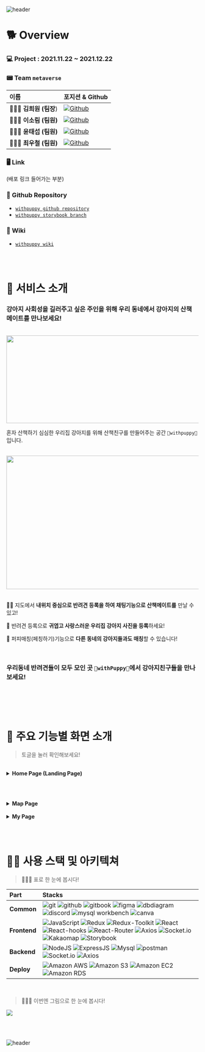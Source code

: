 ![header](https://capsule-render.vercel.app/api?type=wave&color=F7F1ED&height=300&section=header&text=🐶%20withpuppy%20🐶)

# 🐕 Overview

### 💻 Project : 2021.11.22 ~ 2021.12.22

### 📟 Team `metaverse`

| 이름                 | 포지션 & Github                                                                                                                                                                                    |
| :------------------- | :------------------------------------------------------------------------------------------------------------------------------------------------------------------------------------------------- |
| 👩🏻‍💻 **김희원 (팀장**) | <a href="https://github.com/heewonkim-dev"><img alt="Github" src ="https://img.shields.io/badge/Frontend➡️Backend-@heewonkimdev-181717.svg?&style=for-the-badge&logo=Github&logoColor=white"/></a> |
| 👩🏻‍💻 **이소림 (팀원)** | <a href="https://github.com/solimleee"><img alt="Github" src ="https://img.shields.io/badge/Frontend-@solimleee-181717.svg?&style=for-the-badge&logo=Github&logoColor=white"/></a>                 |
| 👨🏻‍💻 **윤태섭 (팀원)** | <a href="https://github.com/taesubyun"><img alt="Github" src ="https://img.shields.io/badge/Frontend-@taesubyun-181717.svg?&style=for-the-badge&logo=Github&logoColor=white"/></a>                 |
| 👨🏻‍💻 **최우철 (팀원)** | <a href="https://github.com/chltjdrhd777"><img alt="Github" src ="https://img.shields.io/badge/Frontend➡️Backend-@chltjdrhd777-181717.svg?&style=for-the-badge&logo=Github&logoColor=white"/></a>  |

### 🖥 Link

(배포 링크 들어가는 부분)

### 💾 Github Repository

- [`withpuppy github repository`](https://github.com/codestates/withpuppy/tree/main)
- [`withpuppy storybook branch`](https://github.com/codestates/withpuppy/tree/storybook)

### 📖 Wiki

- [`withpuppy wiki`](https://github.com/codestates/withpuppy/wiki)

<br><br>

# 🐩 서비스 소개

### 강아지 사회성을 길러주고 싶은 주인을 위해 우리 동네에서 강아지의 산책 메이트를 만나보세요!

<br />

<img src="https://cdn.discordapp.com/attachments/909732319353524224/922656242177036408/Group_1.png" width="800" height="230" />

<br />

혼자 산책하기 심심한 우리집 강아지를 위해 산책친구를 만들어주는 공간 `🐶withpuppy🐶`입니다.

<br />

<img src="https://cdn.discordapp.com/attachments/909732319353524224/922656207536271410/5fd222a0f095ff38.png" width="800" height="350" />

<br />
<br />

🐕‍🦺 지도에서 **내위치 중심으로 반려견 등록을 하여 채팅기능으로 산책메이트를** 만날 수 있고!
<br />

🦮 반려견 등록으로 **귀엽고 사랑스러운 우리집 강아지 사진을 등록**하세요!
<br />

🐩 퍼피매칭(페칭하기)기능으로 **다른 동네의 강아지들과도 매칭**할 수 있습니다!

<br />

### 우리동네 반려견들이 모두 모인 곳 `🐶withPuppy🐶`에서 강아지친구들을 만나보세요!

<br><br>
<br><br>

# 🦮 주요 기능별 화면 소개

> 토글을 눌러 확인해보세요!

<br>

<style type='text/css'>
  [class*="box"] { display: flex; width: 20%; height: 50px; margin-left: 10px; }
</style>

<details>
<summary><b>Home Page (Landing Page)</b></summary>
<div markdown="1">
<br>

<div class="box">
<details>
<summary>1. 회원 가입</summary>
<div markdown="1">

    &nbsp;

</div>
</details>
</div>

<br>

<div class="box">
<details>
<summary>2. 구글 로그인</summary>
<div markdown="1">
<img src="https://cdn.discordapp.com/attachments/909629390248374305/922392455104577556/4a0596537a72f96a.gif" />
</div>
</details>
</div>

<br>

<div class="box">
<details>
<summary>3. 카카오 로그인</summary>
<div markdown="1">
<img src="https://cdn.discordapp.com/attachments/909629390248374305/922392455872147496/939acd1eb0e4b49c.gif" />
</div>
</details>
</div>

<br>

<div class="box">
<details>
<summary>4. 이메일로 로그인</summary>
<div markdown="1">

    &nbsp;

</div>
</details>
</div>

<br>

<div class="box">
<details>
<summary>5. 로그인 반응형</summary>
<div markdown="1">

    &nbsp;

</div>
</details>
</div>

<br>

<div class="box">
<details>
<summary>6. 로그인 실패</summary>
<div markdown="1">

    &nbsp;

</div>
</details>
</div>

<br>

<div class="box">
<details>
<summary>7. 로그 아웃</summary>
<div markdown="1">
<img src="https://cdn.discordapp.com/attachments/909629390248374305/922392749867687966/79d1a5248d5d0a9b.gif" />
</div>
</details>
</div>

</div>
</details>

<br><br>

<details>
<summary><b>Map Page</b></summary>
<div markdown="1">

<br>

<div class="box">
<details>
<summary>2. </summary>
<div markdown="1">

    &nbsp;

</div>
</details>
</div>

</div>
</details>

<br>

<details>
<summary><b>My Page</b></summary>
<div markdown="1">

<br>

<div class="box">
<details>
<summary>2. </summary>
<div markdown="1">

    &nbsp;

</div>
</details>
</div>

</div>
</details>

<br><br>

# 🐕‍🦺 사용 스택 및 아키텍쳐

> 👩🏻‍💻 표로 한 눈에 봅시다!

| Part         | Stacks                                                                                                                                                                                                                                                                                                                                                                                                                                                                                                                                                                                                                                                                                                                                                                                                                                                                                                                                                                                                                                                                                                                                                                                                                                                                                                                                                                |
| :----------- | :-------------------------------------------------------------------------------------------------------------------------------------------------------------------------------------------------------------------------------------------------------------------------------------------------------------------------------------------------------------------------------------------------------------------------------------------------------------------------------------------------------------------------------------------------------------------------------------------------------------------------------------------------------------------------------------------------------------------------------------------------------------------------------------------------------------------------------------------------------------------------------------------------------------------------------------------------------------------------------------------------------------------------------------------------------------------------------------------------------------------------------------------------------------------------------------------------------------------------------------------------------------------------------------------------------------------------------------------------------------------- |
| **Common**   | <img alt="git" src ="https://img.shields.io/badge/git-F05032.svg?&style=for-the-badge&logo=git&logoColor=white"/> <img alt="github" src ="https://img.shields.io/badge/github-181717.svg?&style=for-the-badge&logo=github&logoColor=white"/> <img alt="gitbook" src ="https://img.shields.io/badge/gitbook-3884FF.svg?&style=for-the-badge&logo=gitbook&logoColor=white"/> <img alt="figma" src ="https://img.shields.io/badge/figma-F24E1E.svg?&style=for-the-badge&logo=figma&logoColor=white"/> <img alt="dbdiagram" src ="https://img.shields.io/badge/dbdiagram-F08705.svg?&style=for-the-badge&logo=diagrams.net&logoColor=white"/> <img alt="discord" src ="https://img.shields.io/badge/discord-5865F2.svg?&style=for-the-badge&logo=discord&logoColor=white"/> <img alt="mysql workbench" src ="https://img.shields.io/badge/Mysql%20Workbench-4479A1.svg?&style=for-the-badge&logo=mysql&logoColor=white"/> <img alt="canva" src ="https://img.shields.io/badge/canva-00C4CC.svg?&style=for-the-badge&logo=canva&logoColor=white"/>                                                                                                                                                                                                                                                                                                                         |
| **Frontend** | <img alt="JavaScript" src ="https://img.shields.io/badge/JavaScript-F7DF1E.svg?&style=for-the-badge&logo=Javascript&logoColor=black"/> <img alt="Redux" src ="https://img.shields.io/badge/redux-764ABC.svg?&style=for-the-badge&logo=redux&logoColor=white"/> <img alt="Redux-Toolkit" src ="https://img.shields.io/badge/redux%20toolkit-764ABC.svg?&style=for-the-badge&logo=redux&logoColor=white"/> <img alt="React" src ="https://img.shields.io/badge/react-61DAFB.svg?&style=for-the-badge&logo=react&logoColor=black"/> <img alt="React-hooks" src ="https://img.shields.io/badge/react%20hooks-61DAFB.svg?&style=for-the-badge&logo=react&logoColor=black"/> <img alt="React-Router" src ="https://img.shields.io/badge/react%20router-CA4245.svg?&style=for-the-badge&logo=reactrouter&logoColor=white"/> <img alt="Axios" src ="https://img.shields.io/badge/Axios-2C5BB4.svg?&style=for-the-badge&logo=Artstation&logoColor=white"/> <img alt="Socket.io" src ="https://img.shields.io/badge/Socket.io-010101.svg?&style=for-the-badge&logo=socket.io&logoColor=white"/> <img alt="Kakaomap" src ="https://img.shields.io/badge/Kakao%20Map%20API-FFCE00.svg?&style=for-the-badge&logo=GoogleMaps&logoColor=black"/> <img alt="Storybook" src ="https://img.shields.io/badge/storybook-FF4785.svg?&style=for-the-badge&logo=storybook&logoColor=white"/> |
| **Backend**  | <img alt="NodeJS" src ="https://img.shields.io/badge/Nodejs-339933.svg?&style=for-the-badge&logo=Node.Js&logoColor=white"/> <img alt="ExpressJS" src ="https://img.shields.io/badge/ExpressJs-000000.svg?&style=for-the-badge&logo=express&logoColor=white"/> <img alt="Mysql" src ="https://img.shields.io/badge/mysql-4479A1.svg?&style=for-the-badge&logo=mysql&logoColor=white"/> <img alt="postman" src ="https://img.shields.io/badge/postman-FF6C37.svg?&style=for-the-badge&logo=postman&logoColor=white"/> <img alt="Socket.io" src ="https://img.shields.io/badge/Socket.io-010101.svg?&style=for-the-badge&logo=socket.io&logoColor=white"/> <img alt="Axios" src ="https://img.shields.io/badge/Axios-2C5BB4.svg?&style=for-the-badge&logo=Artstation&logoColor=white"/>                                                                                                                                                                                                                                                                                                                                                                                                                                                                                                                                                                                  |
| **Deploy**   | <img alt="Amazon AWS" src ="https://img.shields.io/badge/Amazon%20AWS-232F3E.svg?&style=for-the-badge&logo=AmazonAWS&logoColor=white"/> <img alt="Amazon S3" src ="https://img.shields.io/badge/Amazon%20S3-569A31.svg?&style=for-the-badge&logo=AmazonS3&logoColor=white"/> <img alt="Amazon EC2" src ="https://img.shields.io/badge/Amazon%20EC2-FD5750.svg?&style=for-the-badge&logo=Serverless&logoColor=white"/> <img alt="Amazon RDS" src ="https://img.shields.io/badge/Amazon%20RDS-4053D6.svg?&style=for-the-badge&logo=AmazonDynamoDB&logoColor=white"/>                                                                                                                                                                                                                                                                                                                                                                                                                                                                                                                                                                                                                                                                                                                                                                                                    |

<br>

> 👨🏻‍💻 이번엔 그림으로 한 눈에 봅시다!

![](https://cdn.discordapp.com/attachments/919947353740443721/922339691003514930/withpuppy_4.png)

<br><br>

![header](https://capsule-render.vercel.app/api?type=wave&color=F7F1ED&height=300&section=footer&text=Thank%20you%20for%20Reading!)
